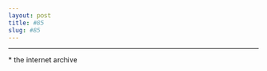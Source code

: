 ```yaml
---
layout: post
title: #85
slug: #85
---
```

---
<p class="description" style="text-align: justify;">
* the internet archive 
